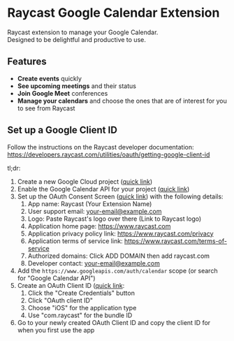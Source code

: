 # Raycast Google Calendar Extension

Raycast extension to manage your Google Calendar.  
Designed to be delightful and productive to use.

## Features

- **Create events** quickly
- **See upcoming meetings** and their status
- **Join Google Meet** conferences
- **Manage your calendars** and choose the ones that are of interest for you to see from Raycast

## Set up a Google Client ID

Follow the instructions on the Raycast developer documentation:
https://developers.raycast.com/utilities/oauth/getting-google-client-id

tl;dr:

1. Create a new Google Cloud project ([quick link](https://console.cloud.google.com/projectcreate))
1. Enable the Google Calendar API for your project ([quick link](https://console.cloud.google.com/apis/api/calendar-json.googleapis.com))
1. Set up the OAuth Consent Screen ([quick link](https://console.cloud.google.com/apis/credentials/consent)) with the following details:
   1. App name: Raycast (Your Extension Name)
   1. User support email: your-email@example.com
   1. Logo: Paste Raycast's logo over there (Link to Raycast logo)
   1. Application home page: https://www.raycast.com
   1. Application privacy policy link: https://www.raycast.com/privacy
   1. Application terms of service link: https://www.raycast.com/terms-of-service
   1. Authorized domains: Click ADD DOMAIN then add raycast.com
   1. Developer contact: your-email@example.com
1. Add the `https://www.googleapis.com/auth/calendar` scope (or search for "Google Calendar API")
1. Create an OAuth Client ID ([quick link](https://console.cloud.google.com/apis/credentials):
   1. Click the "Create Credentials" button
   1. Click "OAuth client ID"
   1. Choose "iOS" for the application type
   1. Use "com.raycast" for the bundle ID
1. Go to your newly created OAuth Client ID and copy the client ID for when you first use the app
